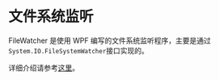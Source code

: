 # 文件系统监听

FileWatcher 是使用 WPF 编写的文件系统监听程序，主要是通过`System.IO.FileSystemWatcher`接口实现的。

详细介绍请参考[这里](http://alvin-me.github.io/tech/2015/10/09/file-system-watcher/)。
